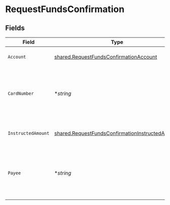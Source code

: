 # RequestFundsConfirmation


## Fields

| Field                                                                                                                     | Type                                                                                                                      | Required                                                                                                                  | Description                                                                                                               | Example                                                                                                                   |
| ------------------------------------------------------------------------------------------------------------------------- | ------------------------------------------------------------------------------------------------------------------------- | ------------------------------------------------------------------------------------------------------------------------- | ------------------------------------------------------------------------------------------------------------------------- | ------------------------------------------------------------------------------------------------------------------------- |
| `Account`                                                                                                                 | [shared.RequestFundsConfirmationAccount](../../../pkg/models/shared/requestfundsconfirmationaccount.md)                   | :heavy_check_mark:                                                                                                        | Número de cuenta del PSU.                                                                                                 |                                                                                                                           |
| `CardNumber`                                                                                                              | **string*                                                                                                                 | :heavy_minus_sign:                                                                                                        | Numeración de la tarjeta emitida por el PIISP. Debe ser enviada si está disponible.                                       | 1111-1111-1111-1111                                                                                                       |
| `InstructedAmount`                                                                                                        | [shared.RequestFundsConfirmationInstructedAmount](../../../pkg/models/shared/requestfundsconfirmationinstructedamount.md) | :heavy_check_mark:                                                                                                        | Contiene la cantidad y moneda a consultar.                                                                                |                                                                                                                           |
| `Payee`                                                                                                                   | **string*                                                                                                                 | :heavy_minus_sign:                                                                                                        | Comercio donde la tarjeta es aceptada como información para el PSU.                                                       | Comercio                                                                                                                  |